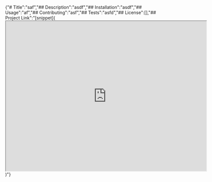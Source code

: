 {"# Title":"saf","## Description":"asdf","## Installation":"asdf","## Usage":"af","## Contributing":"asf","## Tests":"asfd","## License":[],"## Project Link":"[snippet](<iframe src="https://drive.google.com/file/d/1wTSvH7sMp-3ppooSFwD61gYWD0eOFfS-/preview" width="640" height="480"></iframe>)"}